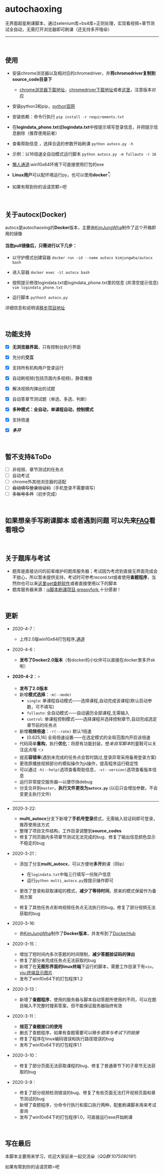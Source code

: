# autochaoxing

无界面超星刷课脚本，通过selenium库+bs4库+正则处理，实现看视频+章节测试全自动，无需打开浏览器即可刷课（还支持多开哦:smile:）
<hr/><br/>

## 使用

- 安装chrome浏览器以及相对应的chromedriver，并**将chromedriver复制到source_code目录下**
    - [chrome浏览器下载地址](https://www.google.cn/chrome/)，[chromedriver下载地址](http://npm.taobao.org/mirrors/chromedriver/)或者[这里](http://chromedriver.storage.googleapis.com/index.html)，注意版本对应
- 安装python3和pip，[python官网](https://www.python.org)
- 安装依赖：命令行执行
    `pip install -r requirements.txt`
- 在**logindata_phone.txt**或**logindata.txt**中按提示填写登录信息，并把提示信息删除（推荐使用前者）
- 查看帮助信息 ，选择合适的参数开始刷课
    `python autocx.py -h`     
- 示例：以16倍速全自动模式运行脚本
    `python autocx.py -m fullauto -r 16`

- [懒人通道](https://github.com/Luoofan/autochaoxing/releases):win10x64环境下可直接使用打包的exe
- **Linux用户**可以配环境运行py，也可以使用**docker**:point_down:
- 如果有帮到你的话请赏颗:star:吧

<br/>

## 关于autocx(Docker)

autocx是autochaoxing的**Docker**版本，主要由[KimJungWha](https://github.com/KimJungWha)制作了这个开箱即用的镜像

#### 当您pull镜像后，只需进行以下几步：

- 以守护模式创建容器
  `docker run -id --name autocx kimjungwha/autocx bash`

- 进入容器
  `docker exec -it autocx bash`

- 按照提示修改logindata.txt或logindata_phone.txt里的信息 (并清空提示信息)
  `vim logindata_phone.txt`

- 运行脚本
  `python3 autocx.py`


详细信息和说明请[移步项目地址](https://hub.docker.com/r/kimjungwha/autocx)

<br/>

## 功能支持

- [x] **无浏览器界面**，只有控制台执行界面
- [x] 充分的**交互**
- [x] 支持所有机构用户登录运行
- [x] 自动刷视频(包括页面内多视频)，静音播放
- [x] 解决视频内弹出的试题
- [x] 自动答章节测试题（单选、多选、判断）
- [x] **多种模式：全自动，单课程自动，控制模式**
- [x] 支持倍速
- [x] ***多开***


<br/>

## 暂不支持&ToDo
 - [ ] 非视频、章节测试的任务点
 - [ ] 自动考试
 - [ ] chrome外其他浏览器的适配
 - [ ] ~~自动填写登录验证码~~（手机登录不需要填写）
 - [ ] ~~多账号多开~~（初步完成）

<br/>

## 如果想亲手写刷课脚本 或者遇到问题 可以先来[FAQ](https://github.com/Luoofan/autochaoxing/blob/master/FAQ.md)看看哦:blush:

<br/>

## 关于题库与考试

 - 题库是直接访问的前辈维护的题库服务器；考试因为考虑到直接无界面完成会不放心，所以暂未提供支持，考试时可参考record.txt或者使用**查题程序**，当然你也可以来[这里get查题软件](https://github.com/yanyongyu/CXmoocSearchTool)或者直接使用以下的脚本
 - 题库服务器来源：[js脚本刷课项目](https://github.com/CodFrm/cxmooc-tools),[greasyfork](https://greasyfork.org/zh-CN/scripts/369625-%E8%B6%85%E6%98%9F%E7%BD%91%E8%AF%BE%E5%8A%A9%E6%89%8B),十分感谢！

<br/>

## 更新

- 2020-4-7：

  - 上传2.0版win10x64打包程序,[通道](https://github.com/Luoofan/autochaoxing/releases)

- 2020-4-6：

  - **发布了Docker2.0版本**（有docker的小伙伴可以直接在docker里多开sk啦）

- **2020-4-2**：:star:

  - **发布了2.0版本**
  - 新增**模式选择**：`-m(--mode)`
    - `single`:      单课程自动模式——选择课程,自动完成该课程(默认启动参数，可不填写)
    - `fullauto`:  全自动模式——自动遍历全部课程,无需输入
    - `control`:    单课程控制模式——选择课程并选择控制章节,自动完成选定章节前的任务点
  - 新增**视频倍速**：`-r(--rate)`  默认1倍速
    - [0.625,16]   全局倍速设置——在选定模式的全局范围内开启该倍速
  - 代码简单**重构**，执行**优化**：将原有功能封装，想*亲自写脚本*的童鞋可以关注这点哦 :point_left:
  - 提高**容错率**(遇到未完成的任务点会暂时跳过,登录异常采用备用登录方案)
  - 更改原播放视频部分的模拟操作为js操作，提高程序运行稳定性
  - 可以通过 `-h(--help)`选项查看帮助信息，`-v(--version)`选项查看版本信息
  - 运行异常提交服务器—以便尽快debug
  - 分支合并到`master`，**执行文件更改为`autocx.py`** (以后只会增加参数，不会变更主执行文件)

  -------------------------------------------------------------------------------------------------------------------------------------

- 2020-3-22:
  - **multi_autocx**分支下新增了**手机号登录**模式，无需输入验证码即可登录，推荐使用该方式
  - 整理了项目文件结构，工作目录调整到**source_codes**
  - 修复了同页面内多项章节测试无法完成的bug、修复了输出信息颜色显示不稳定的bug
  
- 2020-3-21：
  - 添加了分支**multi_autocx**，可以方便地**多开**刷课（同ip）
    - 在`logindata.txt`中每三行填写一份账户信息
    - 运行`python multi_autocx.py`按提示操作即可
  
  - 更改了登录和获取课程的模式，**减少了等待时间**，原来的模式保留作为备用方案
  - 修复了其他任务点影响视频任务点无法执行的bug，修复了部分视频无法获取的bug
  
- 2020-3-16:
  
  - 由[KimJungWha](https://github.com/KimJungWha)制作了**Docker版本**，并发布到了[DockerHub](https://hub.docker.com/r/kimjungwha/autocx)
  
- 2020-3-15：
  - 增加了短时间内多次答题的时间限制，**减少答题验证码的弹出**
  - 修复了部分未完成任务点无法获取的bug
  - 新增了在**无图形界面的linux终端**下运行的脚本，需要工作目录下有`viu`，[viu:终端显示图片](https://github.com/atanunq/viu)
  - 发布了win10x64下的打包程序1.2
  
- 2020-3-13：
  
  - 新增了**查题程序**，使用的服务器与脚本自动答题所使用的不同，可以在题目输入不完整时搜索答案，但不能保证服务器始终有效
  
- 2020-3-11：
  - **规范了查题接口的使用**
  - 删去了查题程序，如果有查题需要可以移步*题库与考试下的链接*
  - 修复了程序在linux编码错误和执行路径错误的bug
  - 发布了win10x64下的打包程序1.1
  
- 2020-3-10：

  - 修复了部分页面无法获取课程的bug、修复了普通章节下的子章节无法获取的bug
  
- 2020-3-9：

  - 修复了部分视频检测错误的bug、修复了有些页面无法打开视频页面和章节测试的bug
  - 新增了查题程序，分命令行执行和窗口执行两种，配套刷课脚本用来考试查询
  - 发布了win10x64下的打包程序1.0，可直接运行exe开始刷课

<br/>

## 写在最后

本脚本主要用来学习，欢迎大家前来一起交流:grinning:（*QQ群:1075080181*）

如果有帮到你的话请赏颗:star:吧